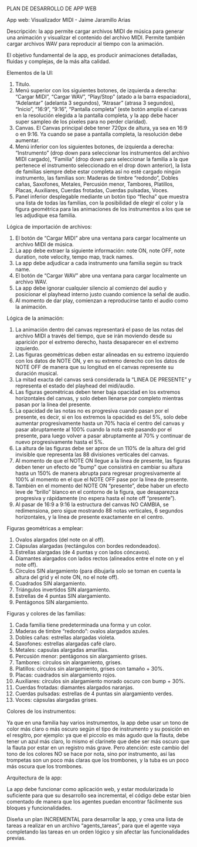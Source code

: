 PLAN DE DESARROLLO DE APP WEB

App web: Visualizador MIDI - Jaime Jaramillo Arias

Descripción: la app permite cargar archivos MIDI de música para generar una animación y visualizar el contenido del archivo MIDI. Permite también cargar archivos WAV para reproducir al tiempo con la animación.

El objetivo fundamental de la app, es producir animaciones detalladas, fluidas y complejas, de la más alta calidad.

Elementos de la UI:

1.	Titulo.
2.	Menú superior con los siguientes botones, de izquierda a derecha: “Cargar MIDI”, “Cargar WAV”, “Play/Stop” (atado a la barra espaciadora), “Adelantar” (adelanta 3 segundos), “Atrasar” (atrasa 3 segundos), “Inicio”, “16:9”, “9:16”, “Pantalla completa” (este botón amplía el canvas en la resolución elegida a la pantalla completa, y la app debe hacer super sampleo de los pixeles para no perder claridad).
3.	Canvas. El Canvas principal debe tener 720px de altura, ya sea en 16:9 o en 9:16. Ya cuando se pase a pantalla completa, la resolución debe aumentar.
4.	Menú inferior con los siguientes botones, de izquierda a derecha: “Instrumento” (drop down para seleccionar los instrumentos del archivo MIDI cargado), “Familia” (drop down para seleccionar la familia a la que pertenece el instrumento seleccionado en el drop down anterior), la lista de familias siempre debe estar completa así no esté cargado ningún instrumento, las familias son: Maderas de timbre “redondo”, Dobles cañas, Saxofones, Metales, Percusión menor, Tambores, Platillos, Placas, Auxiliares, Cuerdas frotadas, Cuerdas pulsadas, Voces. 
5.	Panel inferior desplegable mediante un botón tipo “flecha” que muestra una lista de todas las familias, con la posibilidad de elegir el color y la figura geométrica para las animaciones de los instrumentos a los que se les adjudique esa familia.

Lógica de importación de archivos:

1.	El botón de “Cargar MIDI” abre una ventana para cargar localmente un archivo MIDI de música.
2.	La app debe extraer la siguiente información: note ON, note OFF, note duration, note velocity, tempo map, track names.
3.	La app debe adjudicar a cada instrumento una familia según su track name.
4.	El botón de “Cargar WAV” abre una ventana para cargar localmente un archivo WAV.
5.	La app debe ignorar cualquier silencio al comienzo del audio y posicionar el playhead interno justo cuando comience la señal de audio.
6.	Al momento de dar play, comienzan a reproducirse tanto el audio como la animación.

Lógica de la animación:

1.	La animación dentro del canvas representará el paso de las notas del archivo MIDI a través del tiempo, que se irán moviendo desde su aparición por el extremo derecho, hasta desaparecer en el extremo izquierdo. 
2.	Las figuras geométricas deben estar alineadas en su extremo izquierdo con los datos de NOTE ON, y en su extremo derecho con los datos de NOTE OFF de manera que su longitud en el canvas represente su duración musical.
3.	La mitad exacta del canvas será considerada la “LINEA DE PRESENTE” y representa el estado del playhead del midi/audio.
4.	Las figuras geométricas deben tener baja opacidad en los extremos horizontales del canvas, y solo deben llenarse por completo mientras pasan por la línea del presente.
5.	La opacidad de las notas no es progresiva cuando pasan por el presente, es decir, si en los extremos la opacidad es del 5%, solo debe aumentar progresivamente hasta un 70% hacia el centro del canvas y pasar abruptamente al 100% cuando la nota esté pasando por el presente, para luego volver a pasar abruptamente al 70% y continuar de nuevo progresivamente hasta el 5%.
6.	La altura de las figuras debe ser aprox de un 110% de la altura del grid invisible que representa las 88 divisiones verticales del canvas.
7.	Al momento de que el NOTE ON llegue a la línea de presente, las figuras deben tener un efecto de “bump” que consistirá en cambiar su altura hasta un 150% de manera abrupta para regresar progresivamente al 100% al momento en el que el NOTE OFF pase por la línea de presente.
8.	También en el momento del NOTE ON “presente”, debe haber un efecto leve de “brillo” blanco en el contorno de la figura, que desaparezca progresiva y rápidamente (no espera hasta el note off “presente”).
9.	Al pasar de 16:9 a 9:16 la estructura del canvas NO CAMBIA, se redimensiona, pero sigue mostrando 88 notas verticales, 6 segundos horizontales, y la línea de presente exactamente en el centro.

Figuras geométricas a emplear:

1.	Ovalos alargados (del note on al off).
2.	Cápsulas alargadas (rectángulos con bordes redondeados).
3.	Estrellas alargadas (de 4 puntas y con lados cóncavos).
4.	Diamantes alargados con lados rectos (alineados entre el note on y el note off).
5.	Círculos SIN alargamiento (para dibujarla solo se toman en cuenta la altura del grid y el note ON, no el note off).
6.	Cuadrados SIN alargamiento.
7.	Triángulos invertidos SIN alargamiento.
8.	Estrellas de 4 puntas SIN alargamiento.
9.	Pentágonos SIN alargamiento.

Figuras y colores de las familias:

1.	Cada familia tiene predeterminada una forma y un color.
2.	Maderas de timbre “redondo”: ovalos alargados azules.
3.	Dobles cañas: estrellas alargadas violeta.
4.	Saxofones: estrellas alargadas café claro.
5.	Metales: capsulas alargadas amarillas.
6.	Percusión menor: pentágonos sin alargamiento grises.
7.	Tambores: círculos sin alargamiento, grises.
8.	Platillos: círculos sin alargamiento, grises con tamaño + 30%.
9.	Placas: cuadrados sin alargamiento rojos.
10.	Auxiliares: círculos sin alargamiento morado oscuro con bump + 30%.
11.	Cuerdas frotadas: diamantes alargados naranjas.
12.	Cuerdas pulsadas: estrellas de 4 puntas sin alargamiento verdes.
13.	Voces: cápsulas alargadas grises.

Colores de los instrumentos: 

Ya que en una familia hay varios instrumentos, la app debe usar un tono de color más claro o más oscuro según el tipo de instrumento y su posición en el resgitro, por ejemplo: ya que el piccolo es más agudo que la flauta, debe tener un azul más claro, lo mismo el clarinete que debe ser más oscuro que la flauta por estar en un registro más grave. Pero atención: este cambio del tono de los colores NO se hace por nota, sino por instrumento, así las trompetas son un poco más claras que los trombones, y la tuba es un poco más oscura que los trombones.

Arquitectura de la app:

La app debe funcionar como aplicación web, y estar modularizada lo suficiente para que su desarrollo sea incremental, el código debe estar bien comentado de manera que los agentes puedan encontrar fácilmente sus bloques y funcionalidades.

Diseña un plan INCREMENTAL para desarrollar la app, y crea una lista de tareas a realizar en un archivo “agents_tareas”, para que el agente vaya completando las tareas en un orden lógico y sin afectar las funcionalidades previas.


